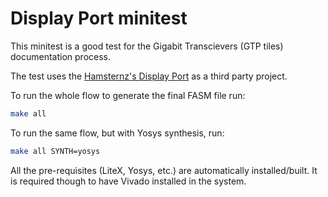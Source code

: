 Display Port minitest
=====================

This minitest is a good test for the Gigabit Transcievers (GTP tiles) documentation process.

The test uses the [Hamsternz's Display Port](https://github.com/hamsternz/DisplayPort_Verilog) as a third party project.

To run the whole flow to generate the final FASM file run:

```bash
make all
```

To run the same flow, but with Yosys synthesis, run:

```bash
make all SYNTH=yosys
```

All the pre-requisites (LiteX, Yosys, etc.) are automatically installed/built. It is required though to have Vivado installed in the system.
